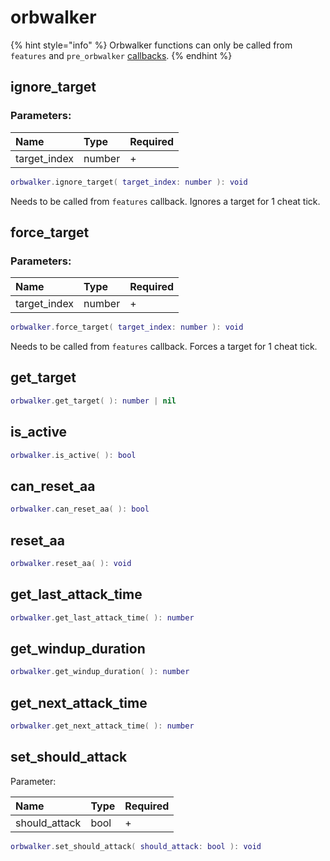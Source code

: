 # orbwalker

{% hint style="info" %}
Orbwalker functions can only be called from `features` and `pre_orbwalker` [callbacks](../../#available-callbacks).
{% endhint %}

## ignore\_target

### Parameters:

| Name | Type | Required |
| :--- | :--- | :--- |
| target\_index | number | + |

```lua
orbwalker.ignore_target( target_index: number ): void
```

Needs to be called from `features` callback. Ignores a target for 1 cheat tick.

## force\_target

### Parameters:

| Name | Type | Required |
| :--- | :--- | :--- |
| target\_index | number | + |

```lua
orbwalker.force_target( target_index: number ): void
```

Needs to be called from `features` callback. Forces a target for 1 cheat tick.

## get\_target

```lua
orbwalker.get_target( ): number | nil
```

## is\_active

```lua
orbwalker.is_active( ): bool
```

## can\_reset\_aa

```lua
orbwalker.can_reset_aa( ): bool
```

## reset\_aa

```lua
orbwalker.reset_aa( ): void
```

## get\_last\_attack\_time

```lua
orbwalker.get_last_attack_time( ): number
```

## get\_windup\_duration

```lua
orbwalker.get_windup_duration( ): number
```

## get\_next\_attack\_time

```lua
orbwalker.get_next_attack_time( ): number
```

## set\_should\_attack

Parameter:

| Name | Type | Required |
| :--- | :--- | :--- |
| should\_attack | bool | + |

```lua
orbwalker.set_should_attack( should_attack: bool ): void
```

